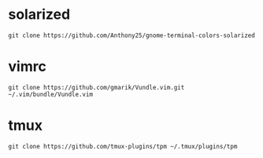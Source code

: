 # solarized

`git clone https://github.com/Anthony25/gnome-terminal-colors-solarized`

# vimrc

`git clone https://github.com/gmarik/Vundle.vim.git ~/.vim/bundle/Vundle.vim`

# tmux

`git clone https://github.com/tmux-plugins/tpm ~/.tmux/plugins/tpm`
